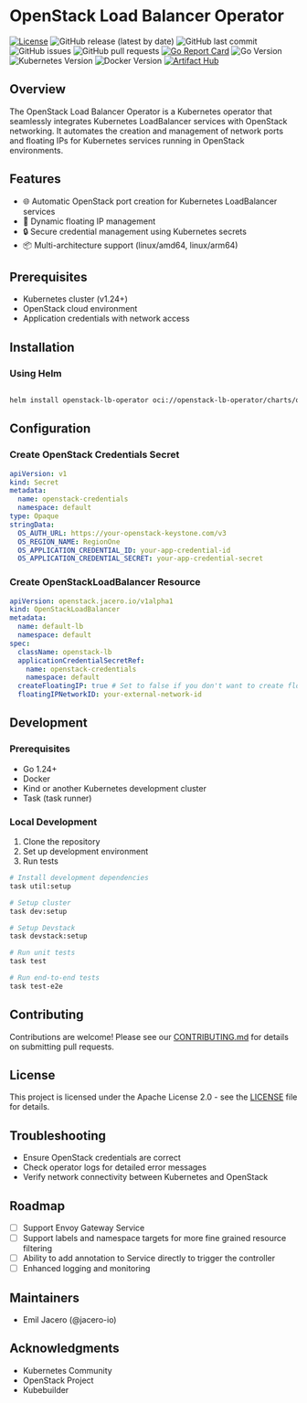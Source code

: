 # OpenStack Load Balancer Operator

[![License](https://img.shields.io/badge/License-Apache%202.0-blue.svg)](https://opensource.org/licenses/Apache-2.0)
![GitHub release (latest by date)](https://img.shields.io/github/v/release/jacero-io/openstack-lb-operator)
![GitHub last commit](https://img.shields.io/github/last-commit/jacero-io/openstack-lb-operator)
![GitHub issues](https://img.shields.io/github/issues/jacero-io/openstack-lb-operator)
![GitHub pull requests](https://img.shields.io/github/issues-pr/jacero-io/openstack-lb-operator)
[![Go Report Card](https://goreportcard.com/badge/github.com/jacero-io/openstack-lb-operator)](https://goreportcard.com/report/github.com/jacero-io/openstack-lb-operator)
![Go Version](https://img.shields.io/badge/Go-v1.22%2B-blue)
![Kubernetes Version](https://img.shields.io/badge/Kubernetes-v1.29.1%2B-blue)
![Docker Version](https://img.shields.io/badge/Docker-v25.0.0%2B-blue)
[![Artifact Hub](https://img.shields.io/endpoint?url=https://artifacthub.io/badge/repository/openstack-lb-operator)](https://artifacthub.io/packages/helm/openstack-lb-operator/openstack-lb-operator)

## Overview

The OpenStack Load Balancer Operator is a Kubernetes operator that seamlessly integrates Kubernetes LoadBalancer services with OpenStack networking. It automates the creation and management of network ports and floating IPs for Kubernetes services running in OpenStack environments.

## Features

- 🌐 Automatic OpenStack port creation for Kubernetes LoadBalancer services
- 🚀 Dynamic floating IP management
- 🔒 Secure credential management using Kubernetes secrets
- 📦 Multi-architecture support (linux/amd64, linux/arm64)

## Prerequisites

- Kubernetes cluster (v1.24+)
- OpenStack cloud environment
- Application credentials with network access

## Installation

### Using Helm

```bash

helm install openstack-lb-operator oci://openstack-lb-operator/charts/openstack-lb-operator
```

## Configuration

### Create OpenStack Credentials Secret

```yaml
apiVersion: v1
kind: Secret
metadata:
  name: openstack-credentials
  namespace: default
type: Opaque
stringData:
  OS_AUTH_URL: https://your-openstack-keystone.com/v3
  OS_REGION_NAME: RegionOne
  OS_APPLICATION_CREDENTIAL_ID: your-app-credential-id
  OS_APPLICATION_CREDENTIAL_SECRET: your-app-credential-secret
```

### Create OpenStackLoadBalancer Resource

```yaml
apiVersion: openstack.jacero.io/v1alpha1
kind: OpenStackLoadBalancer
metadata:
  name: default-lb
  namespace: default
spec:
  className: openstack-lb
  applicationCredentialSecretRef:
    name: openstack-credentials
    namespace: default
  createFloatingIP: true # Set to false if you don't want to create floating IPs
  floatingIPNetworkID: your-external-network-id
```

## Development

### Prerequisites

- Go 1.24+
- Docker
- Kind or another Kubernetes development cluster
- Task (task runner)

### Local Development

1. Clone the repository
2. Set up development environment
3. Run tests

```bash
# Install development dependencies
task util:setup

# Setup cluster
task dev:setup

# Setup Devstack
task devstack:setup

# Run unit tests
task test

# Run end-to-end tests
task test-e2e
```

## Contributing

Contributions are welcome! Please see our [CONTRIBUTING.md](CONTRIBUTING.md) for details on submitting pull requests.

## License

This project is licensed under the Apache License 2.0 - see the [LICENSE](LICENSE) file for details.

## Troubleshooting

- Ensure OpenStack credentials are correct
- Check operator logs for detailed error messages
- Verify network connectivity between Kubernetes and OpenStack

## Roadmap

- [ ] Support Envoy Gateway Service
- [ ] Support labels and namespace targets for more fine grained resource filtering
- [ ] Ability to add annotation to Service directly to trigger the controller
- [ ] Enhanced logging and monitoring

## Maintainers

- Emil Jacero (@jacero-io)

## Acknowledgments

- Kubernetes Community
- OpenStack Project
- Kubebuilder
